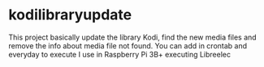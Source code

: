# kodilibraryupdate
This project basically update the library Kodi, find the new media files and remove the info about media file not found.
You can add in crontab and everyday to execute
I use in Raspberry Pi 3B+ executing Libreelec
